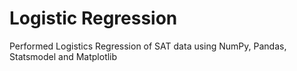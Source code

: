 # Logistic Regression
Performed Logistics Regression of SAT data using NumPy, Pandas, Statsmodel and Matplotlib
